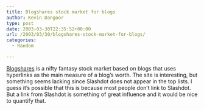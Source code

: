 ```yaml
---
title: Blogshares stock market for blogs
author: Kevin Dangoor
type: post
date: 2003-03-30T22:35:52+00:00
url: /2003/03/30/blogshares-stock-market-for-blogs/
categories:
  - Random

---
```

[Blogshares][1] is a nifty fantasy stock market based on blogs that uses hyperlinks as the main measure of a blog&#8217;s worth. The site is interesting, but something seems lacking since Slashdot does not appear in the top lists. I guess it&#8217;s possible that this is because most people don&#8217;t link to Slashdot. But a link from Slashdot is something of great influence and it would be nice to quantify that.

 [1]: http://www.blogshares.com/